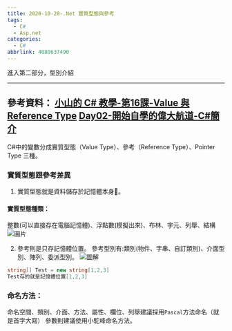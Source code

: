 ```yaml
---
title: 2020-10-20-.Net 實質型態與參考
tags:
  - C#
  - Asp.net
categories:
  - C#
abbrlink: 4080637490
---
```

進入第二部分，型別介紹
<!-- more -->
---
參考資料：
[小山的 C# 教學-第16課-Value 與 Reference Type](https://www.youtube.com/watch?v=bYuoXhDy6zA)
[Day02-開始自學的偉大航道-C#簡介](https://ithelp.ithome.com.tw/articles/10213175)
---
C#中的變數分成實質型態（Value Type）、參考（Reference Type）、Pointer Type 三種。
### 實質型態跟參考差異
1. 實質型態就是資料儲存於記憶體本身。

#### 實質型態種類：
整數(可以直接存在電腦記憶體)、浮點數(模擬出來)、布林、字元、列舉、結構
![圖片](https://i.imgur.com/rZaukQT.png)

2. 參考則是只存記憶體位置。
參考型別有:類別(物件、字串、自訂類別)、介面型別、陣列、委派型別。
![圖解](https://i.imgur.com/VDUOG53.png)
```C#
string[] Test = new string[1,2,3]
Test存的就是記憶體位置[1,2,3]
```




### 命名方法：
命名空間、類別、介面、方法、屬性、欄位、列舉建議採用`Pascal`方法命名（就是首字大寫）
參數則建議使用小駝峰命名方法。

